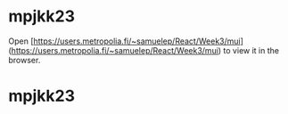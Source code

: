 # mpjkk23

Open [https://users.metropolia.fi/~samuelep/React/Week3/mui] (https://users.metropolia.fi/~samuelep/React/Week3/mui) to view it in the browser.

# mpjkk23
